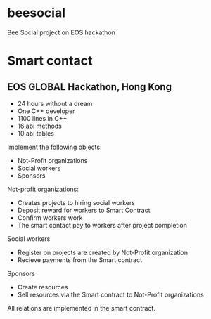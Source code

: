 # beesocial
Bee Social project on EOS hackathon

# Smart contact
## EOS GLOBAL Hackathon, Hong Kong
- 24 hours without a dream 
- One C++ developer
- 1100 lines in C++
- 16 abi methods
- 10 abi tables  
 
Implement the following objects:
- Not-Profit organizations
- Social workers
- Sponsors 

Not-profit organizations:
- Creates projects to hiring social workers
- Deposit reward for workers to Smart Contract
- Confirm workers work
- The smart contact pay to workers after project completion

Social workers
- Register on projects are created by Not-Profit organization
- Recieve payments from the Smart contract

Sponsors
- Create resources
- Sell resources via the Smart contract to Not-Profit organizations

All relations are implemented in the smart contract.
